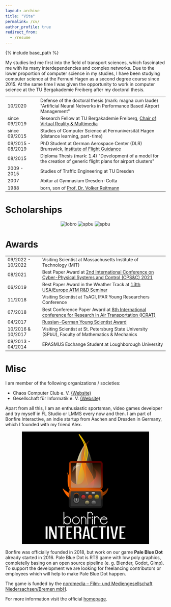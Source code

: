 ```yaml
---
layout: archive
title: "Vita"
permalink: /cv/
author_profile: true
redirect_from:
  - /resume
---
```

{% include base_path %}

My studies led me first into the field of transport sciences, which fascinated me with its many interdependencies and complex networks. Due to the lower proportion of computer science in my studies, I have been studying computer science at the Fernuni Hagen as a second degree course since 2015. At the same time I was given the opportunity to work in computer science at the TU Bergakademie Freiberg after my doctoral thesis. 

<table class="tg">
  <tr>
    <td class="tg-0lax">10/2020</td>
    <td class="tg-0lax">Defense of the doctoral thesis (mark: magna cum laude) "Artificial Neural Networks in Performance Based Airport Management"</td>
  </tr>
  <tr>
    <td class="tg-0lax">since 09/2019</td>
    <td class="tg-0lax">Research Fellow at TU Bergakademie Freiberg, <a href="http://vr.tu-freiberg.de/">Chair of Virtual Reality &amp; Multimedia</a></td>
  </tr>
    <tr>
    <td class="tg-0lax">since 09/2015<br></td>
    <td class="tg-0lax">Studies of Computer Science at Fernuniversität Hagen (distance learning, part-time)</td>
  </tr>
  <tr>
    <td class="tg-0lax">09/2015 - 08/2019<br></td>
    <td class="tg-0lax">PhD Student at German Aerospace Center (DLR) Brunswick, <a href="https://www.dlr.de/fl/">Institute of Flight Guidance</a></td>
  </tr>
  <tr>
    <td class="tg-0lax">08/2015</td>
    <td class="tg-0lax">Diploma Thesis (mark: 1.4) "Development of a model for the creation of generic flight plans for airport clusters"<br></td>
  </tr>
  <tr>
    <td class="tg-0lax">2009 - 2015<br></td>
    <td class="tg-0lax">Studies of Traffic Engineering at TU Dresden</td>
  </tr>
  <tr>
    <td class="tg-0lax">2007<br></td>
    <td class="tg-0lax">Abitur at Gymnasium Dresden-Cotta</td>
  </tr>
  <tr>
    <td class="tg-0lax">1988<br></td>
    <td class="tg-0lax">born, son of <a href="https://www.vreitmann.de">Prof. Dr. Volker Reitmann</a></td>
  </tr>
</table>

Scholarships
======

<center>
    <img src="../images/vita/loughborough.png" alt="lobro" height="250"/>
    <img src="../images/vita/spbu.png" alt="spbu" height="250"/>
    <img src="../images/vita/mit.png" alt="spbu" height="250"/>
</center>

Awards
======
<table class="tg">
    <tr>
    <td class="tg-0lax">09/2022 - 10/2022</td>
    <td class="tg-0lax">Visiting Scientist at Massachusetts Institute of Technology (MIT)</td>
  </tr>
  <tr>
    <td class="tg-0lax">08/2021</td>
    <td class="tg-0lax">Best Paper Award at <a href="http://cpsc.spbstu.ru/">2nd International Conference on Cyber-Physical Systems and Control (CPS&C) 2021</a></td>
  </tr>
  <tr>
    <td class="tg-0lax">06/2019</td>
    <td class="tg-0lax">Best Paper Award in the Weather Track at <a href="http://www.atmseminarus.org/13th-seminar/">13th USA/Europe ATM R&amp;D Seminar</a></td>
  </tr>
  <tr>
    <td class="tg-0lax">11/2018<br></td>
    <td class="tg-0lax">Visiting Scientist at TsAGI, IFAR Young Researchers Conference</td>
  </tr>
  <tr>
    <td class="tg-0lax">07/2018</td>
    <td class="tg-0lax">Best Conference Paper Award at <a href="http://www.icrat.org/icrat/8th-international-conference/">8th International conference for Research in Air Transportation (ICRAT)</a></td>
  </tr>
  <tr>
    <td class="tg-0lax">04/2017</td>
    <td class="tg-0lax"><a href="https://www.g-risc.org/G-RISC-Award/index.html">Russian-German Young Scientist Award</a></td>
  </tr>
  <tr>
    <td class="tg-0lax">10/2016 & 10/2017<br></td>
    <td class="tg-0lax">Visiting Scientist at St. Petersburg State University (SPbU), Faculty of Mathematics &amp; Mechanics</td>
  </tr>
  <tr>
    <td class="tg-0lax">09/2013 - 04/2014</td>
    <td class="tg-0lax">ERASMUS Exchange Student at Loughborough University</td>
  </tr>
</table>

Misc
======

I am member of the following organizations / societies:

* Chaos Computer Club e. V. <a href="https://www.ccc.de/" target="_blank">(Website)</a>
* Gesellschaft für Informatik e. V. <a href="https://gi.de/" target="_blank">(Website)</a>

Apart from all this, I am an enthusiastic sportsman, video games developer and try myself in FL Studio or LMMS every now and then. I am part of Bonfire Interactive, an indie startup from Aachen and Dresden in Germany, which I founded with my friend Alex.

<center>
<img src="../images/logo_bonfire.png" alt="Mesh" width="400"/>
</center>

Bonfire was officially founded in 2018, but work on our game **Pale Blue Dot** already started in 2016. Pale Blue Dot is RTS game with low poly graphics, completelly basing on an open source pipeline (e. g. Blender, Godot, Gimp). To support the development we are looking for freelancing contributors or employees which will help to make Pale Blue Dot happen. 

The game is funded by the [nordmedia – Film- und Mediengesellschaft Niedersachsen/Bremen mbH](https://www.nordmedia.de). 

For more information visit the official [homepage](https://www.bonfire-Interactive.com).




<!--
Work experience
======
* Summer 2015: Research Assistant
  * Github University
  * Duties included: Tagging issues
  * Supervisor: Professor Git

* Fall 2015: Research Assistant
  * Github University
  * Duties included: Merging pull requests
  * Supervisor: Professor Hub

-->
  

  
<!-- 
Teaching
======
  <ul>{% for post in site.teaching %}
    {% include archive-single-cv.html %}
  {% endfor %}</ul>
  -->
